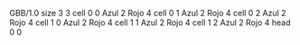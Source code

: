 <gs-board> GBB/1.0
size 3 3
cell 0 0 Azul 2 Rojo 4
cell 0 1 Azul 2 Rojo 4
cell 0 2 Azul 2 Rojo 4
cell 1 0 Azul 2 Rojo 4
cell 1 1 Azul 2 Rojo 4
cell 1 2 Azul 2 Rojo 4
head 0 0
 </gs-board>